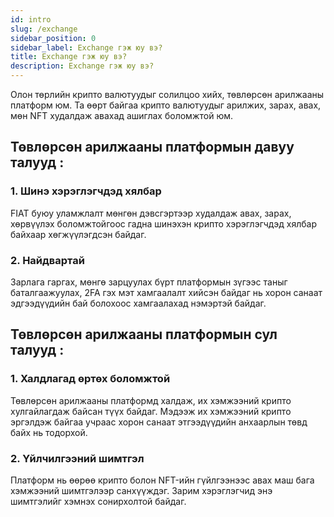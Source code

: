 ```yaml
---
id: intro
slug: /exchange
sidebar_position: 0
sidebar_label: Exchange гэж юу вэ?
title: Exchange гэж юу вэ?
description: Exchange гэж юу вэ?
---
```


Олон төрлийн крипто валютуудыг солилцоо хийх, төвлөрсөн арилжааны платформ юм. Та өөрт байгаа крипто валютуудыг арилжих, зарах, авах, мөн NFT худалдаж авахад ашиглах боломжтой юм.

## Төвлөрсөн арилжааны платформын давуу талууд : ##

### 1. Шинэ хэрэглэгчдэд хялбар ###

FIAT буюу уламжлалт мөнгөн дэвсгэртээр худалдаж авах, зарах, хөрвүүлэх боломжтойгоос гадна шинэхэн крипто хэрэглэгчдэд хялбар байхаар хөгжүүлэгдсэн байдаг.
### 2. Найдвартай ###

Зарлага гаргах, мөнгө зарцуулах бүрт платформын зүгээс таныг баталгаажуулах, 2FA гэх мэт хамгаалалт хийсэн байдаг нь хорон санаат эдгээдүүдийн бай болохоос хамгаалахад нэмэртэй байдаг.

## Төвлөрсөн арилжааны платформын сул талууд : ##

### 1. Халдлагад өртөх боломжтой ###
Төвлөрсөн арилжааны платформд халдаж, их хэмжээний крипто хулгайлагдаж байсан түүх байдаг. Мэдээж их хэмжээний крипто эргэлдэж байгаа учраас хорон санаат этгээдүүдийн анхаарлын төвд байх нь тодорхой.
### 2. Үйлчилгээний шимтгэл ###
Платформ нь өөрөө крипто болон NFT-ийн гүйлгээнээс авах маш бага хэмжээний шимтгэлээр санхүүждэг. Зарим хэрэглэгчид энэ шимтгэлийг хэмнэх сонирхолтой байдаг.